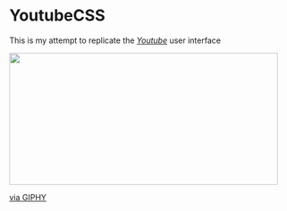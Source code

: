 # YoutubeCSS

This is my attempt to replicate the [_Youtube_](https://youtube.com/) user interface

<img src="https://media.giphy.com/media/kT8V0wfXK5tX3aGqvt/giphy.gif" width="480" height="236" frameBorder="0" class="giphy-embed" allowFullScreen></img><p><a href="https://giphy.com/gifs/kT8V0wfXK5tX3aGqvt">via GIPHY</a></p>
